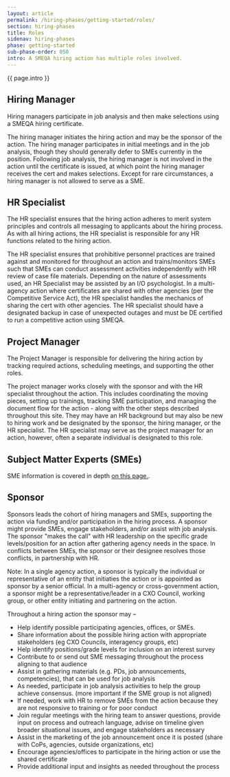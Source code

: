```yaml
---
layout: article
permalink: /hiring-phases/getting-started/roles/
section: hiring-phases
title: Roles
sidenav: hiring-phases
phase: getting-started
sub-phase-order: 050
intro: A SMEQA hiring action has multiple roles involved.
---
```


<p class="usa-intro">
  {{ page.intro }}
</p>

## Hiring Manager

<p class="usa-intro">
Hiring managers participate in job analysis and then make selections using a SMEQA hiring certificate.
</p>

The hiring manager initiates the hiring action and may be the sponsor of the action. The hiring manager participates in initial meetings and in the job analysis, though they should generally defer to SMEs currently in the position. Following job analysis, the hiring manager is not involved in the action until the certificate is issued, at which point the hiring manager receives the cert and makes selections. Except for rare circumstances, a hiring manager is not allowed to serve as a SME. 

## HR Specialist

<p class="usa-intro">
  The HR specialist ensures that the hiring action adheres to merit system principles and controls all messaging to applicants about the hiring process. As with all hiring actions, the HR specialist is responsible for any HR functions related to the hiring action.
</p>

The HR specialist ensures that prohibitive personnel practices are trained against and monitored for throughout an action and trains/monitors SMEs such that SMEs can conduct assessment activities independently with HR review of case file materials. Depending on the nature of assessments used, an HR Specialist may be assisted by an I/O psychologist. In a multi-agency action where certificates are shared with other agencies (per the Competitive Service Act), the HR specialist handles the mechanics of sharing the cert with other agencies. The HR specialist should have a designated backup in case of unexpected outages and must be DE certified to run a competitive action using SMEQA.

## Project Manager

<p class="usa-intro">
  The Project Manager is responsible for delivering the hiring action by tracking required actions, scheduling meetings, and supporting the other roles.
</p>

The project manager works closely with the sponsor and with the HR specialist throughout the action. This includes coordinating the moving pieces, setting up trainings, tracking SME participation, and managing the document flow for the action - along with the other steps described throughout this site. They may have an HR background but may also be new to hiring work and be designated by the sponsor, the hiring manager, or the HR specialist. The HR specialist may serve as the project manager for an action, however, often a separate individual is designated to this role.

## Subject Matter Experts (SMEs)

SME information is covered in depth [on this page.](/hiring-phases/getting-started/selecting-smes/).

## Sponsor

<p class="usa-intro">
  Sponsors leads the cohort of hiring managers and SMEs, supporting the action via funding and/or participation in the hiring process. A sponsor might provide SMEs, engage stakeholders, and/or assist with job analysis. The sponsor "makes the call" with HR leadership on the specific grade levels/position for an action after gathering agency needs in the space. In conflicts between SMEs, the sponsor or their designee resolves those conflicts, in partnership with HR.
</p>

Note: In a single agency action, a sponsor is typically the individual or representative of an entity that initiaties the action or is appointed as sponsor by a senior official. In a multi-agency or cross-government action, a sponsor might be a representative/leader in a CXO Council, working group, or other entity initiating and partnering on the action.

Throughout a hiring action the sponsor may –
 - Help identify possible participating agencies, offices, or SMEs.
 - Share information about the possible hiring action with appropriate stakeholders (eg CXO Councils, interagency groups, etc)
 - Help identify positions/grade levels for inclusion on an interest survey
 - Contribute to or send out SME messaging throughout the process aligning to that audience
 - Assist in gathering materials (e.g. PDs, job announcements, competencies), that can be used for job analysis
 - As needed, participate in job analysis activities to help the group achieve consensus. (more important if the SME group is not aligned)
 - If needed, work with HR to remove SMEs from the action because they are not responsive to training or for poor conduct
 - Join regular meetings with the hiring team to answer questions, provide input on process and outreach language, advise on timeline given broader situational issues, and engage stakeholders as necessary
 - Assist in the marketing of the job announcement once it is posted (share with CoPs, agencies, outside organizations, etc)
 - Encourage agencies/offices to participate in the hiring action or use the shared certificate
 - Provide additional input and insights as needed throughout the process
